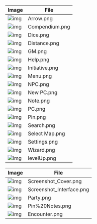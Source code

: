|Image|File|
|---|---|
|![img](https://github.com/rtakehara/5e-Framework/blob/master/Resources/Wiki/Arrow.png)|Arrow.png|
|![img](https://github.com/rtakehara/5e-Framework/blob/master/Resources/Wiki/Compendium.png)|Compendium.png|
|![img](https://github.com/rtakehara/5e-Framework/blob/master/Resources/Wiki/Dice.png)|Dice.png|
|![img](https://github.com/rtakehara/5e-Framework/blob/master/Resources/Wiki/Distance.png)|Distance.png|
|![img](https://github.com/rtakehara/5e-Framework/blob/master/Resources/Wiki/GM.png)|GM.png|
|![img](https://github.com/rtakehara/5e-Framework/blob/master/Resources/Wiki/Help.png)|Help.png|
|![img](https://github.com/rtakehara/5e-Framework/blob/master/Resources/Wiki/Initiative.png)|Initiative.png|
|![img](https://github.com/rtakehara/5e-Framework/blob/master/Resources/Wiki/Menu.png)|Menu.png|
|![img](https://github.com/rtakehara/5e-Framework/blob/master/Resources/Wiki/NPC.png)|NPC.png|
|![img](https://github.com/rtakehara/5e-Framework/blob/master/Resources/Wiki/New%20PC.png)|New PC.png|
|![img](https://github.com/rtakehara/5e-Framework/blob/master/Resources/Wiki/Note.png)|Note.png|
|![img](https://github.com/rtakehara/5e-Framework/blob/master/Resources/Wiki/PC.png)|PC.png|
|![img](https://github.com/rtakehara/5e-Framework/blob/master/Resources/Wiki/Pin.png)|Pin.png|
|![img](https://github.com/rtakehara/5e-Framework/blob/master/Resources/Wiki/Search.png)|Search.png|
|![img](https://github.com/rtakehara/5e-Framework/blob/master/Resources/Wiki/Select%20Map.png)|Select Map.png|
|![img](https://github.com/rtakehara/5e-Framework/blob/master/Resources/Wiki/Settings.png)|Settings.png|
|![img](https://github.com/rtakehara/5e-Framework/blob/master/Resources/Wiki/Wizard.png)|Wizard.png|
|![img](https://github.com/rtakehara/5e-Framework/blob/master/Resources/Wiki/levelUp.png)|levelUp.png|

|Image|File|
|---|---|
|![img](https://github.com/rtakehara/5e-Framework/blob/master/Resources/Wiki/Screenshot_Cover.png)|Screenshot_Cover.png|
|![img](https://github.com/rtakehara/5e-Framework/blob/master/Resources/Wiki/Screenshot_Interface.png)|Screenshot_Interface.png|
|![img](https://github.com/rtakehara/5e-Framework/blob/master/Resources/Wiki/Party.png)|Party.png|
|![img](https://github.com/rtakehara/5e-Framework/blob/master/Resources/Wiki/Pin%20Notes.png)|Pin%20Notes.png|
|![img](https://github.com/rtakehara/5e-Framework/blob/master/Resources/Wiki/Encounter.png)|Encounter.png|
